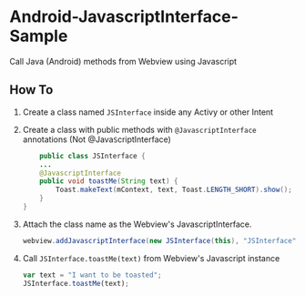 # Android-JavascriptInterface-Sample

Call Java (Android) methods from Webview using Javascript

## How To

1. Create a class named `JSInterface` inside any Activy or other Intent
2. Create a class with public methods with `@JavascriptInterface` annotations (Not @Java`S`criptInterface)

    ```java
        public class JSInterface {
        ...
        @JavascriptInterface
        public void toastMe(String text) {
            Toast.makeText(mContext, text, Toast.LENGTH_SHORT).show();
        }
    }
    ```

3. Attach the class name as the Webview's JavascriptInterface.

    ```java
    webview.addJavascriptInterface(new JSInterface(this), "JSInterface");
    ```

4. Call `JSInterface.toastMe(text)` from Webview's Javascript instance

    ```javascript
    var text = "I want to be toasted";
    JSInterface.toastMe(text);
    ```
